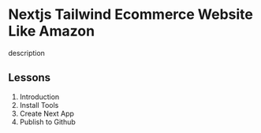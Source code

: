 # Nextjs Tailwind Ecommerce Website Like Amazon

description

## Lessons

1. Introduction
2. Install Tools
3. Create Next App
4. Publish to Github